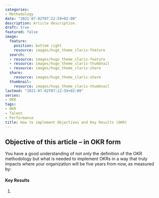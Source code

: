 ```yaml
---
categories:
- Methodology
date: "2021-07-02T07:22:59+02:00"
description: Article description.
draft: true
featured: false
image:
  feature:
    position: bottom right
    resource: images/hugo_theme_claris-feature
  search:
  - resource: images/hugo_theme_claris-feature
  - resource: images/hugo_theme_claris-thumbnail
  - resource: images/hugo_theme_claris-share
  share:
    resource: images/hugo_theme_claris-share
  thumbnail:
    resource: images/hugo_theme_claris-thumbnail
lastmod: "2021-07-02T07:22:59+02:00"
series:
- OKR
tags:
- OKR
- Talent
- Performance
title: How to implement Objectives and Key Results (OKR)
---
```


## Objective of this article – in OKR form

You have a good understanding of not only the definition of the OKR methodology but what is needed to implement OKRs in a way that truly impacts where your organization will be five years from now, as measured by:

#### Key Results
1.	
